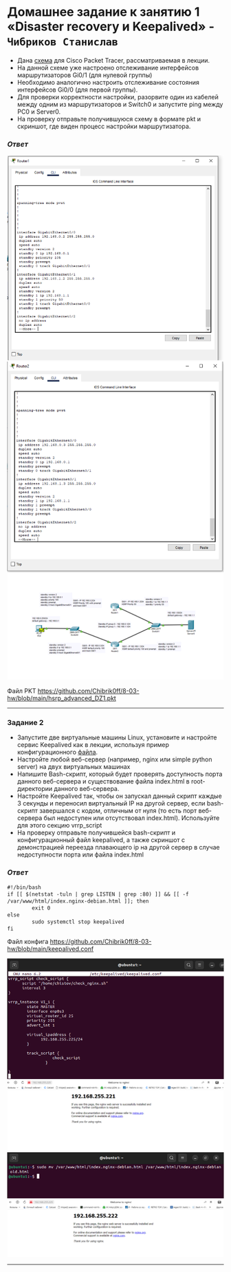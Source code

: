 # Домашнее задание к занятию 1 «Disaster recovery и Keepalived» - `Чибриков Станислав`

- Дана [схема](1/hsrp_advanced.pkt) для Cisco Packet Tracer, рассматриваемая в лекции.
- На данной схеме уже настроено отслеживание интерфейсов маршрутизаторов Gi0/1 (для нулевой группы)
- Необходимо аналогично настроить отслеживание состояния интерфейсов Gi0/0 (для первой группы).
- Для проверки корректности настройки, разорвите один из кабелей между одним из маршрутизаторов и Switch0 и запустите ping между PC0 и Server0.
- На проверку отправьте получившуюся схему в формате pkt и скриншот, где виден процесс настройки маршрутизатора.

### *Ответ*

![1](https://github.com/Chibrik0ff/8-03-hw/blob/main/img/1.png)
![2](https://github.com/Chibrik0ff/8-03-hw/blob/main/img/2.png)
![3](https://github.com/Chibrik0ff/8-03-hw/blob/main/img/3.png)

Файл PKT https://github.com/Chibrik0ff/8-03-hw/blob/main/hsrp_advanced_DZ1.pkt

 ---

### Задание 2
- Запустите две виртуальные машины Linux, установите и настройте сервис Keepalived как в лекции, используя пример конфигурационного [файла](1/keepalived-simple.conf).
- Настройте любой веб-сервер (например, nginx или simple python server) на двух виртуальных машинах
- Напишите Bash-скрипт, который будет проверять доступность порта данного веб-сервера и существование файла index.html в root-директории данного веб-сервера.
- Настройте Keepalived так, чтобы он запускал данный скрипт каждые 3 секунды и переносил виртуальный IP на другой сервер, если bash-скрипт завершался с кодом, отличным от нуля (то есть порт веб-сервера был недоступен или отсутствовал index.html). Используйте для этого секцию vrrp_script
- На проверку отправьте получившейся bash-скрипт и конфигурационный файл keepalived, а также скриншот с демонстрацией переезда плавающего ip на другой сервер в случае недоступности порта или файла index.html

### *Ответ*

```
#!/bin/bash
if [[ $(netstat -tuln | grep LISTEN | grep :80) ]] && [[ -f /var/www/html/index.nginx-debian.html ]]; then
        exit 0
else
        sudo systemctl stop keepalived
fi
```

Файл конфига https://github.com/Chibrik0ff/8-03-hw/blob/main/keepalived.conf

![4](https://github.com/Chibrik0ff/8-03-hw/blob/main/img/4.png)
![5](https://github.com/Chibrik0ff/8-03-hw/blob/main/img/5.png)
![6](https://github.com/Chibrik0ff/8-03-hw/blob/main/img/6.png)
![7](https://github.com/Chibrik0ff/8-03-hw/blob/main/img/7.png)

 ---
